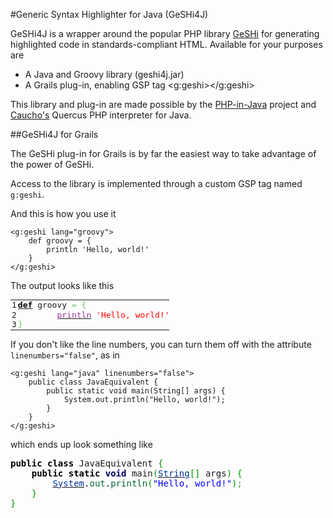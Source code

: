 #Generic Syntax Highlighter for Java (GeSHi4J)

GeSHi4J is a wrapper around the popular PHP library [GeSHi](http://qbnz.com/highlighter/faq.php) for generating highlighted code in standards-compliant HTML.  Available for your purposes are

* A Java and Groovy library (geshi4j.jar)
* A Grails plug-in, enabling GSP tag &lt;g:geshi&gt;&lt;/g:geshi&gt;

This library and plug-in are made possible by the [PHP-in-Java](http://github.com/collegeman/php-in-java) project and [Caucho's](http://caucho.com) Quercus PHP interpreter for Java.  

##GeSHi4J for Grails

The GeSHi plug-in for Grails is by far the easiest way to take advantage of the power of GeSHi.

Access to the library is implemented through a custom GSP tag named `g:geshi`.

And this is how you use it

	<g:geshi lang="groovy">
		def groovy = {
			println 'Hello, world!'
		}
	</g:geshi>
	
The output looks like this

<p><table class="groovy" style="font-family:monospace;"><tbody><tr class="li1"><td style="width:1px;text-align:right;margin:0;padding:0 2px;vertical-align:top;"><pre style="font: normal normal 1em/1.2em monospace; margin:0; padding:0; background:none; vertical-align:top;">1
2
3
</pre></td><td style="font: normal normal 1em/1.2em monospace; margin:0; padding:0; background:none; vertical-align:top;"><pre style="font: normal normal 1em/1.2em monospace; margin:0; padding:0; background:none; vertical-align:top;"><a href="http://www.google.de/search?q=site%3Adocs.codehaus.org/%20def"><span style="color: #000000; font-weight: bold;">def</span></a> groovy <span style="color: #66cc66;">=</span> <span style="color: #66cc66;">&#123;</span>
&nbsp; &nbsp; &nbsp; &nbsp; <a href="http://www.google.de/search?q=site%3Adocs.codehaus.org/%20println"><span style="color: #993399;">println</span></a> <span style="color: #ff0000;">'Hello, world!'</span>
<span style="color: #66cc66;">&#125;</span></pre></td></tr></tbody></table></p>

If you don't like the line numbers, you can turn them off with the attribute `linenumbers="false"`, as in

	<g:geshi lang="java" linenumbers="false">
		public class JavaEquivalent {
			public static void main(String[] args) {
				System.out.println("Hello, world!");
			}
		}
	</g:geshi>

which ends up look something like
	
<p><pre class="java" style="font-family:monospace;"><span style="color: #000000; font-weight: bold;">public</span> <span style="color: #000000; font-weight: bold;">class</span> JavaEquivalent <span style="color: #009900;">&#123;</span>
	<span style="color: #000000; font-weight: bold;">public</span> <span style="color: #000000; font-weight: bold;">static</span> <span style="color: #000066; font-weight: bold;">void</span> main<span style="color: #009900;">&#40;</span><a href="http://www.google.com/search?hl=en&amp;q=allinurl%3Astring+java.sun.com&amp;btnI=I%27m%20Feeling%20Lucky"><span style="color: #003399;">String</span></a><span style="color: #009900;">&#91;</span><span style="color: #009900;">&#93;</span> args<span style="color: #009900;">&#41;</span> <span style="color: #009900;">&#123;</span>
		<a href="http://www.google.com/search?hl=en&amp;q=allinurl%3Asystem+java.sun.com&amp;btnI=I%27m%20Feeling%20Lucky"><span style="color: #003399;">System</span></a>.<span style="color: #006633;">out</span>.<span style="color: #006633;">println</span><span style="color: #009900;">&#40;</span><span style="color: #0000ff;">&quot;Hello, world!&quot;</span><span style="color: #009900;">&#41;</span><span style="color: #339933;">;</span>
	<span style="color: #009900;">&#125;</span>
<span style="color: #009900;">&#125;</span></pre></p>